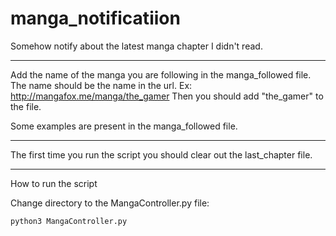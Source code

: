 # manga_notificatiion
Somehow notify about the latest manga chapter I didn't read.

-------------------------------

Add the name of the manga you are following in the manga_followed file.
The name should be the name in the url.
Ex: http://mangafox.me/manga/the_gamer
Then you should add "the_gamer" to the file.

Some examples are present in the manga_followed file.


-------------------------------

The first time you run the script you should clear out the last_chapter file.

-------------------------------

How to run the script

Change directory to the MangaController.py file:

```python
python3 MangaController.py
```
